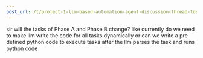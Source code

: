 ```yaml
---
post_url: /t/project-1-llm-based-automation-agent-discussion-thread-tds-jan-2025/164277/151
---
```

sir will the tasks of Phase A and Phase B change? like currently do we need to make llm write the code for all tasks dynamically or can we write a pre defined python code to execute tasks after the llm parses the task and runs python code